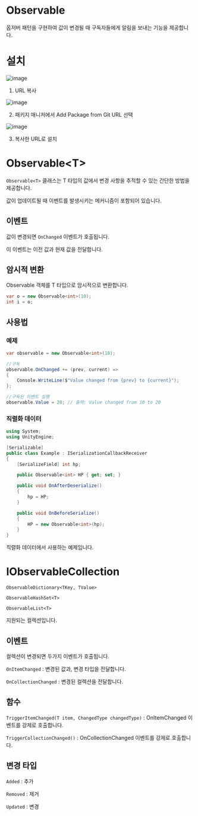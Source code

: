 # Observable

옵저버 패턴을 구현하여 값이 변경될 때 구독자들에게 알림을 보내는 기능을 제공합니다.

# 설치

![image](https://github.com/user-attachments/assets/174185db-6090-42e7-93b7-01b3f0701315)

1. URL 복사

![image](https://github.com/user-attachments/assets/f4060f1d-94aa-4a49-b001-e7a5e01316e1)

2. 패키지 매니저에서 Add Package from Git URL 선택

![image](https://github.com/user-attachments/assets/a4af4faf-2741-48ea-b525-29bc0a09688b)
   
3.  복사한 URL로 설치

# Observable\<T\>

`Observable<T>` 클래스는 T 타입의 값에서 변경 사항을 추적할 수 있는 간단한 방법을 제공합니다.

값이 업데이트될 때 이벤트를 발생시키는 메커니즘이 포함되어 있습니다.

## 이벤트
값이 변경되면 `OnChanged` 이벤트가 호출됩니다.

이 이벤트는 이전 값과 현재 값을 전달합니다.

## 암시적 변환
Observable<T> 객체를 T 타입으로 암시적으로 변환합니다.
```C#
var o = new Observable<int>(10);
int i = o;
```

## 사용법
### 예제
```C#
var observable = new Observable<int>(10);

//구독
observable.OnChanged += (prev, current) =>
{
    Console.WriteLine($"Value changed from {prev} to {current}");
};

//구독된 이벤트 실행
observable.Value = 20; // 출력: Value changed from 10 to 20
```

### 직렬화 데이터
```csharp
using System;
using UnityEngine;

[Serializable]
public class Example : ISerializationCallbackReceiver
{
	[SerializeField] int hp;

	public Observable<int> HP { get; set; }

	public void OnAfterDeserialize()
	{
		hp = HP;
	}

	public void OnBeforeSerialize()
	{
		HP = new Observable<int>(hp);
	}
}
```
직렬화 데이터에서 사용하는 예제입니다.

# IObservableCollection
`ObservableDictionary<TKey, TValue>`

`ObservableHashSet<T>`

`ObservableList<T>`

지원되는 컬렉션입니다.

## 이벤트
컬렉션이 변경되면 두가지 이벤트가 호출됩니다.

`OnItemChanged` : 변경된 값과, 변경 타입을 전달합니다.

`OnCollectionChanged` : 변경된 컬렉션을 전달합니다.

## 함수
`TriggerItemChanged(T item, ChangedType changedType)` : OnItemChanged 이벤트를 강제로 호출합니다.  

`TriggerCollectionChanged()` : OnCollectionChanged 이벤트를 강제로 호출합니다.

## 변경 타입
`Added` : 추가

`Removed` : 제거

`Updated` : 변경
